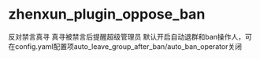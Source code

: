 # zhenxun_plugin_oppose_ban
反对禁言真寻
真寻被禁言后提醒超级管理员
默认开启自动退群和ban操作人，可在config.yaml配置项auto_leave_group_after_ban/auto_ban_operator关闭
